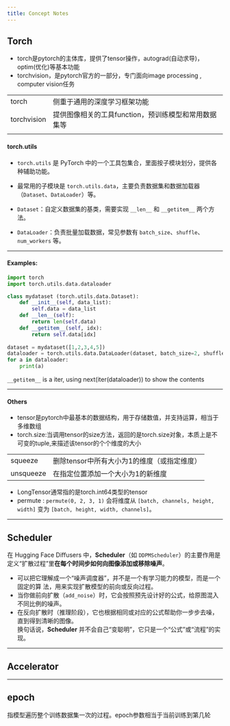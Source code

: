 ```yaml
---
title: Concept Notes
---
```

## Torch

* torch是pytorch的主体库，提供了tensor操作，autograd(自动求导)，optim(优化)等基本功能
* torchvision，是pytorch官方的一部分，专门面向image processing , computer vision任务

|             |                                |
| ----------- | ------------------------------ |
| torch       | 侧重于通用的深度学习框架功能<br>             |
| torchvision | 提供图像相关的工具function，预训练模型和常用数据集等 |
|             |                                |
#### torch.utils
*  `torch.utils` 是 PyTorch 中的一个工具包集合，里面按子模块划分，提供各种辅助功能。
- 最常用的子模块是 `torch.utils.data`，主要负责数据集和数据加载器（`Dataset`、`DataLoader`）等。

- `Dataset`：自定义数据集的基类，需要实现 `__len__` 和 `__getitem__` 两个方法。
- `DataLoader`：负责批量加载数据，常见参数有 `batch_size`、`shuffle`、`num_workers` 等。

---
#### Examples:
```python
import torch
import torch.utils.data.dataloader

class mydataset (torch.utils.data.Dataset):
    def __init__(self, data_list):
        self.data = data_list
    def __len__(self):
        return len(self.data)
    def __getitem__(self, idx):
        return self.data[idx]
    
dataset = mydataset([1,2,3,4,5])
dataloader = torch.utils.data.DataLoader(dataset, batch_size=2, shuffle = True)
for a in dataloader:
    print(a)
```
`__getitem__` is a iter, using next(iter(dataloader)) to show the contents


---

#### Others
* tensor是pytorch中最基本的数据结构，用于存储数值，并支持运算，相当于多维数组
* torch.size:当调用tensor的size方法，返回的是torch.size对象，本质上是不可变的tuple,来描述该tensor的个个维度的大小

|           |                               |
| --------- | ----------------------------- |
| squeeze   | 删除tensor中所有大小为1的维度（或指定维度）<br> |
| unsqueeze | 在指定位置添加一个大小为1的新维度             |


* LongTensor通常指的是torch.int64类型的tensor
* permute : `permute(0, 2, 3, 1)` 会将维度从 `[batch, channels, height, width]` 变为 `[batch, height, width, channels]`。

---
## Scheduler

在 Hugging Face Diffusers 中，**Scheduler**（如 `DDPMScheduler`）的主要作用是定义“扩散过程”里**在每个时间步如何向图像添加或移除噪声**。
- 可以把它理解成一个“噪声调度器”，并不是一个有学习能力的模型，而是一个固定的算 法，用来实现扩散模型的前向或反向过程。
- 当你做前向扩散（`add_noise`）时，它会按照预先设计好的公式，给原图混入不同比例的噪声。
- 在反向扩散时（推理阶段），它也根据相同或对应的公式帮助你一步步去噪，直到得到清晰的图像。  
换句话说，**Scheduler** 并不会自己“变聪明”，它只是一个“公式”或“流程”的实现。





---

## Accelerator



---

## epoch
指模型遍历整个训练数据集一次的过程。epoch参数相当于当前训练到第几轮